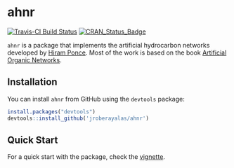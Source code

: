 # ahnr
[![Travis-CI Build Status](https://travis-ci.org/jroberayalas/ahnr.svg?branch=master)](https://travis-ci.org/jroberayalas/ahnr)
[![CRAN\_Status\_Badge](http://www.r-pkg.org/badges/version/ahnr)](https://CRAN.R-project.org/package=ahnr)

`ahnr` is a package that implements the artificial hydrocarbon networks developed by [Hiram Ponce](http://www.solariumlabs.com/hiram_ponce.html). Most of the work is based on the book [Artificial Organic Networks](http://www.springer.com/gb/book/9783319024714).

## Installation

You can install `ahnr` from GitHub using the `devtools` package:

```R
install.packages("devtools")
devtools::install_github('jroberayalas/ahnr')
```
## Quick Start

For a quick start with the package, check the [vignette](https://github.com/jroberayalas/ahnr/blob/master/vignettes/ahn.Rmd).
